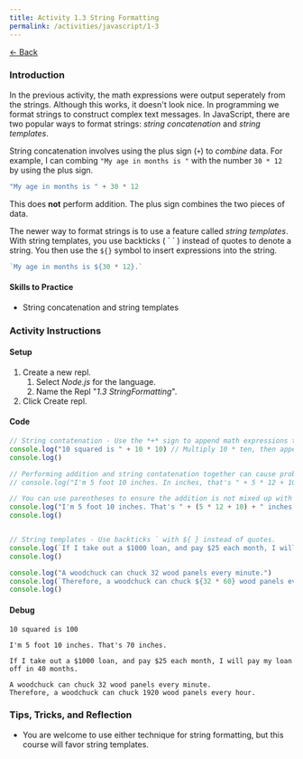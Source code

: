 ```yaml
---
title: Activity 1.3 String Formatting
permalink: /activities/javascript/1-3
---
```


[← Back](/activities/javascript/)

### Introduction
In the previous activity, the math expressions were output seperately from the strings. Although this works, it doesn't look nice. In programming we format strings to construct complex text messages. In JavaScript, there are two popular ways to format strings: *string concatenation* and *string templates*.

String concatenation involves using the plus sign (`+`) to *combine* data. For example, I can combing `"My age in months is "` with the number `30 * 12` by using the plus sign.

```js
"My age in months is " + 30 * 12
```

This does **not** perform addition. The plus sign combines the two pieces of data.

The newer way to format strings is to use a feature called *string templates*. With string templates, you use backticks ( \` \` ) instead of quotes to denote a string. You then use the `${}` symbol to insert expressions into the string.

```js
`My age in months is ${30 * 12}.`
```

#### Skills to Practice
- String concatenation and string templates

### Activity Instructions

#### Setup
1. Create a new repl.
    1. Select *Node.js* for the language.
    2. Name the Repl "*1.3 StringFormatting*".
2. Click Create repl.

#### Code
```js
// String contatenation - Use the *+* sign to append math expressions to strings
console.log("10 squared is " + 10 * 10) // Multiply 10 * ten, then append it to the string.
console.log()

// Performing addition and string contatenation together can cause problems.
// console.log("I'm 5 foot 10 inches. In inches, that's " + 5 * 12 + 10 + " inches.")

// You can use parentheses to ensure the addition is not mixed up with concatenation.
console.log("I'm 5 foot 10 inches. That's " + (5 * 12 + 10) + " inches.")
console.log()


// String templates - Use backticks ` with ${ } instead of quotes.
console.log(`If I take out a $1000 loan, and pay $25 each month, I will pay my loan off in ${1000 / 25} months.`)
console.log()

console.log("A woodchuck can chuck 32 wood panels every minute.")
console.log(`Therefore, a woodchuck can chuck ${32 * 60} wood panels every hour.`)
console.log()
```

#### Debug
```shell
10 squared is 100

I'm 5 foot 10 inches. That's 70 inches.

If I take out a $1000 loan, and pay $25 each month, I will pay my loan off in 40 months.

A woodchuck can chuck 32 wood panels every minute.
Therefore, a woodchuck can chuck 1920 wood panels every hour.
```

### Tips, Tricks, and Reflection

- You are welcome to use either technique for string formatting, but this course will favor string templates.